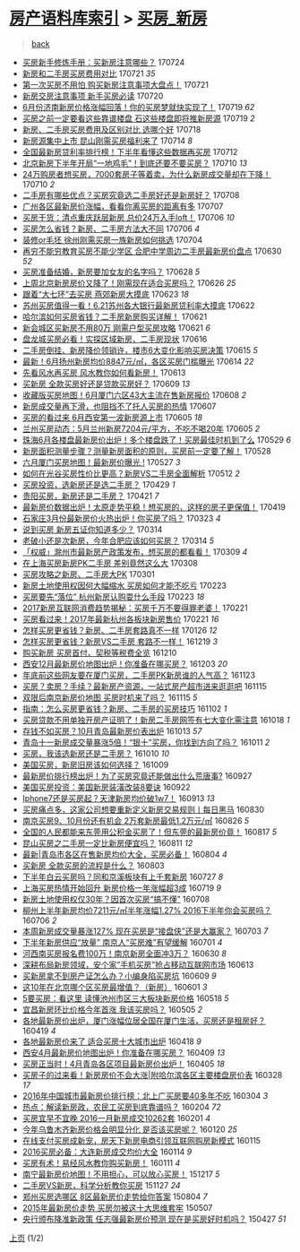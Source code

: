 [房产语料库索引](../../README.md)  > [买房_新房](买房_新房.md)
====
> [back](../README.md)

- [买房新手修炼手册：买新房注意哪些？](http://jkwz.applinzi.com/ittc/6993866041716114449.html#%E4%B9%B0%E6%88%BF%E6%96%B0%E6%89%8B%E4%BF%AE%E7%82%BC%E6%89%8B%E5%86%8C%EF%BC%9A%E4%B9%B0%E6%96%B0%E6%88%BF%E6%B3%A8%E6%84%8F%E5%93%AA%E4%BA%9B%EF%BC%9F) 170724  
- [新房和二手房买房费用对比](http://jkwz.applinzi.com/ittc/6992814914316796944.html#%E6%96%B0%E6%88%BF%E5%92%8C%E4%BA%8C%E6%89%8B%E6%88%BF%E4%B9%B0%E6%88%BF%E8%B4%B9%E7%94%A8%E5%AF%B9%E6%AF%94) 170721 *35* 
- [第一次买房不用怕 购买新房注意事项大盘点！](http://jkwz.applinzi.com/ittc/6992767798106129425.html#%E7%AC%AC%E4%B8%80%E6%AC%A1%E4%B9%B0%E6%88%BF%E4%B8%8D%E7%94%A8%E6%80%95+%E8%B4%AD%E4%B9%B0%E6%96%B0%E6%88%BF%E6%B3%A8%E6%84%8F%E4%BA%8B%E9%A1%B9%E5%A4%A7%E7%9B%98%E7%82%B9%EF%BC%81) 170721  
- [新房交房注意事项 新手买房必读](http://jkwz.applinzi.com/ittc/6992435898405618705.html#%E6%96%B0%E6%88%BF%E4%BA%A4%E6%88%BF%E6%B3%A8%E6%84%8F%E4%BA%8B%E9%A1%B9+%E6%96%B0%E6%89%8B%E4%B9%B0%E6%88%BF%E5%BF%85%E8%AF%BB) 170720  
- [6月份济南新房价格涨幅回落！你的买房梦就快实现了！](http://jkwz.applinzi.com/ittc/6992037328238150673.html#6%E6%9C%88%E4%BB%BD%E6%B5%8E%E5%8D%97%E6%96%B0%E6%88%BF%E4%BB%B7%E6%A0%BC%E6%B6%A8%E5%B9%85%E5%9B%9E%E8%90%BD%EF%BC%81%E4%BD%A0%E7%9A%84%E4%B9%B0%E6%88%BF%E6%A2%A6%E5%B0%B1%E5%BF%AB%E5%AE%9E%E7%8E%B0%E4%BA%86%EF%BC%81) 170719 *62* 
- [买房之前一定要看这些靠谱楼盘 石这些楼盘即将推新房源](http://jkwz.applinzi.com/ittc/6992026483835798544.html#%E4%B9%B0%E6%88%BF%E4%B9%8B%E5%89%8D%E4%B8%80%E5%AE%9A%E8%A6%81%E7%9C%8B%E8%BF%99%E4%BA%9B%E9%9D%A0%E8%B0%B1%E6%A5%BC%E7%9B%98+%E7%9F%B3%E8%BF%99%E4%BA%9B%E6%A5%BC%E7%9B%98%E5%8D%B3%E5%B0%86%E6%8E%A8%E6%96%B0%E6%88%BF%E6%BA%90) 170719 *2* 
- [新房、二手房买房费用及区别对比 选哪个好](http://jkwz.applinzi.com/ittc/6991515029374239760.html#%E6%96%B0%E6%88%BF%E3%80%81%E4%BA%8C%E6%89%8B%E6%88%BF%E4%B9%B0%E6%88%BF%E8%B4%B9%E7%94%A8%E5%8F%8A%E5%8C%BA%E5%88%AB%E5%AF%B9%E6%AF%94+%E9%80%89%E5%93%AA%E4%B8%AA%E5%A5%BD) 170718  
- [新房源集中上市 昆山刚需买房福利来了](http://jkwz.applinzi.com/ittc/6990046237766976529.html#%E6%96%B0%E6%88%BF%E6%BA%90%E9%9B%86%E4%B8%AD%E4%B8%8A%E5%B8%82+%E6%98%86%E5%B1%B1%E5%88%9A%E9%9C%80%E4%B9%B0%E6%88%BF%E7%A6%8F%E5%88%A9%E6%9D%A5%E4%BA%86) 170714 *8* 
- [全国最新房贷利率排行榜！下半年看懂这些数据再买房](http://jkwz.applinzi.com/ittc/6989351564530418704.html#%E5%85%A8%E5%9B%BD%E6%9C%80%E6%96%B0%E6%88%BF%E8%B4%B7%E5%88%A9%E7%8E%87%E6%8E%92%E8%A1%8C%E6%A6%9C%EF%BC%81%E4%B8%8B%E5%8D%8A%E5%B9%B4%E7%9C%8B%E6%87%82%E8%BF%99%E4%BA%9B%E6%95%B0%E6%8D%AE%E5%86%8D%E4%B9%B0%E6%88%BF) 170712  
- [北京新房下半年开局“一地鸡毛”！到底还要不要买房？](http://jkwz.applinzi.com/ittc/6988725896276870148.html#%E5%8C%97%E4%BA%AC%E6%96%B0%E6%88%BF%E4%B8%8B%E5%8D%8A%E5%B9%B4%E5%BC%80%E5%B1%80%E2%80%9C%E4%B8%80%E5%9C%B0%E9%B8%A1%E6%AF%9B%E2%80%9D%EF%BC%81%E5%88%B0%E5%BA%95%E8%BF%98%E8%A6%81%E4%B8%8D%E8%A6%81%E4%B9%B0%E6%88%BF%EF%BC%9F) 170710 *13* 
- [24万购房者想买房，7000套房子等着卖，为什么新房成交量却在下降！](http://jkwz.applinzi.com/ittc/6988680640734954500.html#24%E4%B8%87%E8%B4%AD%E6%88%BF%E8%80%85%E6%83%B3%E4%B9%B0%E6%88%BF%EF%BC%8C7000%E5%A5%97%E6%88%BF%E5%AD%90%E7%AD%89%E7%9D%80%E5%8D%96%EF%BC%8C%E4%B8%BA%E4%BB%80%E4%B9%88%E6%96%B0%E6%88%BF%E6%88%90%E4%BA%A4%E9%87%8F%E5%8D%B4%E5%9C%A8%E4%B8%8B%E9%99%8D%EF%BC%81) 170710 *2* 
- [二手房有哪些优点？买房究竟选二手房好还是新房好？](http://jkwz.applinzi.com/ittc/6987941845295170565.html#%E4%BA%8C%E6%89%8B%E6%88%BF%E6%9C%89%E5%93%AA%E4%BA%9B%E4%BC%98%E7%82%B9%EF%BC%9F%E4%B9%B0%E6%88%BF%E7%A9%B6%E7%AB%9F%E9%80%89%E4%BA%8C%E6%89%8B%E6%88%BF%E5%A5%BD%E8%BF%98%E6%98%AF%E6%96%B0%E6%88%BF%E5%A5%BD%EF%BC%9F) 170708  
- [广州各区最新房价涨幅，看看你离买房的距离有多](http://jkwz.applinzi.com/ittc/6987566852778492933.html#%E5%B9%BF%E5%B7%9E%E5%90%84%E5%8C%BA%E6%9C%80%E6%96%B0%E6%88%BF%E4%BB%B7%E6%B6%A8%E5%B9%85%EF%BC%8C%E7%9C%8B%E7%9C%8B%E4%BD%A0%E7%A6%BB%E4%B9%B0%E6%88%BF%E7%9A%84%E8%B7%9D%E7%A6%BB%E6%9C%89%E5%A4%9A) 170707  
- [买房干货：清点重庆跃层新房 总价24万入手loft！](http://jkwz.applinzi.com/ittc/6987224069131731984.html#%E4%B9%B0%E6%88%BF%E5%B9%B2%E8%B4%A7%EF%BC%9A%E6%B8%85%E7%82%B9%E9%87%8D%E5%BA%86%E8%B7%83%E5%B1%82%E6%96%B0%E6%88%BF+%E6%80%BB%E4%BB%B724%E4%B8%87%E5%85%A5%E6%89%8Bloft%EF%BC%81) 170706 *10* 
- [买房怎么省钱？新房、二手房方法大不同](http://jkwz.applinzi.com/ittc/6987092567374955536.html#%E4%B9%B0%E6%88%BF%E6%80%8E%E4%B9%88%E7%9C%81%E9%92%B1%EF%BC%9F%E6%96%B0%E6%88%BF%E3%80%81%E4%BA%8C%E6%89%8B%E6%88%BF%E6%96%B9%E6%B3%95%E5%A4%A7%E4%B8%8D%E5%90%8C) 170706 *4* 
- [装修or毛坯 徐州刚需买房一族新房如何挑选](http://jkwz.applinzi.com/ittc/6986414362863354885.html#%E8%A3%85%E4%BF%AEor%E6%AF%9B%E5%9D%AF+%E5%BE%90%E5%B7%9E%E5%88%9A%E9%9C%80%E4%B9%B0%E6%88%BF%E4%B8%80%E6%97%8F%E6%96%B0%E6%88%BF%E5%A6%82%E4%BD%95%E6%8C%91%E9%80%89) 170704  
- [再穷不能穷教育买房不能少学区 合肥中学周边二手房最新房价盘点](http://jkwz.applinzi.com/ittc/6985007510061581317.html#%E5%86%8D%E7%A9%B7%E4%B8%8D%E8%83%BD%E7%A9%B7%E6%95%99%E8%82%B2%E4%B9%B0%E6%88%BF%E4%B8%8D%E8%83%BD%E5%B0%91%E5%AD%A6%E5%8C%BA+%E5%90%88%E8%82%A5%E4%B8%AD%E5%AD%A6%E5%91%A8%E8%BE%B9%E4%BA%8C%E6%89%8B%E6%88%BF%E6%9C%80%E6%96%B0%E6%88%BF%E4%BB%B7%E7%9B%98%E7%82%B9) 170630 *52* 
- [买房准备结婚，新房要加女友的名字吗？](http://jkwz.applinzi.com/ittc/6984157449685566469.html#%E4%B9%B0%E6%88%BF%E5%87%86%E5%A4%87%E7%BB%93%E5%A9%9A%EF%BC%8C%E6%96%B0%E6%88%BF%E8%A6%81%E5%8A%A0%E5%A5%B3%E5%8F%8B%E7%9A%84%E5%90%8D%E5%AD%97%E5%90%97%EF%BC%9F) 170628 *5* 
- [上周北京新房房价又降了！刚需现在适合买房吗？](http://jkwz.applinzi.com/ittc/6983589102447232004.html#%E4%B8%8A%E5%91%A8%E5%8C%97%E4%BA%AC%E6%96%B0%E6%88%BF%E6%88%BF%E4%BB%B7%E5%8F%88%E9%99%8D%E4%BA%86%EF%BC%81%E5%88%9A%E9%9C%80%E7%8E%B0%E5%9C%A8%E9%80%82%E5%90%88%E4%B9%B0%E6%88%BF%E5%90%97%EF%BC%9F) 170626 *25* 
- [跟着“大七环”去买房 燕郊新房大摸底](http://jkwz.applinzi.com/ittc/6982252494674461700.html#%E8%B7%9F%E7%9D%80%E2%80%9C%E5%A4%A7%E4%B8%83%E7%8E%AF%E2%80%9D%E5%8E%BB%E4%B9%B0%E6%88%BF+%E7%87%95%E9%83%8A%E6%96%B0%E6%88%BF%E5%A4%A7%E6%91%B8%E5%BA%95) 170623 *18* 
- [苏州买房值得一看！6.21苏州各大银行最新房贷利率大摸底](http://jkwz.applinzi.com/ittc/6981933629427958789.html#%E8%8B%8F%E5%B7%9E%E4%B9%B0%E6%88%BF%E5%80%BC%E5%BE%97%E4%B8%80%E7%9C%8B%EF%BC%816.21%E8%8B%8F%E5%B7%9E%E5%90%84%E5%A4%A7%E9%93%B6%E8%A1%8C%E6%9C%80%E6%96%B0%E6%88%BF%E8%B4%B7%E5%88%A9%E7%8E%87%E5%A4%A7%E6%91%B8%E5%BA%95) 170622  
- [哈尔滨如何买房省钱？二手房新房购买详解！](http://jkwz.applinzi.com/ittc/6981689291364107269.html#%E5%93%88%E5%B0%94%E6%BB%A8%E5%A6%82%E4%BD%95%E4%B9%B0%E6%88%BF%E7%9C%81%E9%92%B1%EF%BC%9F%E4%BA%8C%E6%89%8B%E6%88%BF%E6%96%B0%E6%88%BF%E8%B4%AD%E4%B9%B0%E8%AF%A6%E8%A7%A3%EF%BC%81) 170621  
- [新会城区买新房不用80万 刚需户型买房攻略](http://jkwz.applinzi.com/ittc/6981663940017652740.html#%E6%96%B0%E4%BC%9A%E5%9F%8E%E5%8C%BA%E4%B9%B0%E6%96%B0%E6%88%BF%E4%B8%8D%E7%94%A880%E4%B8%87+%E5%88%9A%E9%9C%80%E6%88%B7%E5%9E%8B%E4%B9%B0%E6%88%BF%E6%94%BB%E7%95%A5) 170621 *6* 
- [盘龙城买房必看！实探区域新房、二手房现状](http://jkwz.applinzi.com/ittc/6979708979042059268.html#%E7%9B%98%E9%BE%99%E5%9F%8E%E4%B9%B0%E6%88%BF%E5%BF%85%E7%9C%8B%EF%BC%81%E5%AE%9E%E6%8E%A2%E5%8C%BA%E5%9F%9F%E6%96%B0%E6%88%BF%E3%80%81%E4%BA%8C%E6%89%8B%E6%88%BF%E7%8E%B0%E7%8A%B6) 170616  
- [二手房倒挂、新房降价领销许，楼市6大变化影响买房决策](http://jkwz.applinzi.com/ittc/6979386356328301572.html#%E4%BA%8C%E6%89%8B%E6%88%BF%E5%80%92%E6%8C%82%E3%80%81%E6%96%B0%E6%88%BF%E9%99%8D%E4%BB%B7%E9%A2%86%E9%94%80%E8%AE%B8%EF%BC%8C%E6%A5%BC%E5%B8%826%E5%A4%A7%E5%8F%98%E5%8C%96%E5%BD%B1%E5%93%8D%E4%B9%B0%E6%88%BF%E5%86%B3%E7%AD%96) 170615 *5* 
- [最新！6月扬州新房均价8847元/㎡，各区买房门槛曝光](http://jkwz.applinzi.com/ittc/6978978249336947717.html#%E6%9C%80%E6%96%B0%EF%BC%816%E6%9C%88%E6%89%AC%E5%B7%9E%E6%96%B0%E6%88%BF%E5%9D%87%E4%BB%B78847%E5%85%83%2F%E3%8E%A1%EF%BC%8C%E5%90%84%E5%8C%BA%E4%B9%B0%E6%88%BF%E9%97%A8%E6%A7%9B%E6%9B%9D%E5%85%89) 170614 *22* 
- [先看风水再买房 风水教你如何看新房！](http://jkwz.applinzi.com/ittc/6978697662457971716.html#%E5%85%88%E7%9C%8B%E9%A3%8E%E6%B0%B4%E5%86%8D%E4%B9%B0%E6%88%BF+%E9%A3%8E%E6%B0%B4%E6%95%99%E4%BD%A0%E5%A6%82%E4%BD%95%E7%9C%8B%E6%96%B0%E6%88%BF%EF%BC%81) 170613  
- [买新房 全款买房好还是贷款买房好？](http://jkwz.applinzi.com/ittc/6977096930466202628.html#%E4%B9%B0%E6%96%B0%E6%88%BF+%E5%85%A8%E6%AC%BE%E4%B9%B0%E6%88%BF%E5%A5%BD%E8%BF%98%E6%98%AF%E8%B4%B7%E6%AC%BE%E4%B9%B0%E6%88%BF%E5%A5%BD%EF%BC%9F) 170609 *13* 
- [收藏版买房地图！6月厦门六区43大主流在售新房报价](http://jkwz.applinzi.com/ittc/6976703957421261828.html#%E6%94%B6%E8%97%8F%E7%89%88%E4%B9%B0%E6%88%BF%E5%9C%B0%E5%9B%BE%EF%BC%816%E6%9C%88%E5%8E%A6%E9%97%A8%E5%85%AD%E5%8C%BA43%E5%A4%A7%E4%B8%BB%E6%B5%81%E5%9C%A8%E5%94%AE%E6%96%B0%E6%88%BF%E6%8A%A5%E4%BB%B7) 170608 *2* 
- [新房成交量再下滑，也阻挡不了托人买房的热情](http://jkwz.applinzi.com/ittc/6976499627741152261.html#%E6%96%B0%E6%88%BF%E6%88%90%E4%BA%A4%E9%87%8F%E5%86%8D%E4%B8%8B%E6%BB%91%EF%BC%8C%E4%B9%9F%E9%98%BB%E6%8C%A1%E4%B8%8D%E4%BA%86%E6%89%98%E4%BA%BA%E4%B9%B0%E6%88%BF%E7%9A%84%E7%83%AD%E6%83%85) 170607  
- [买房的看过来 6月西安第一波新房源上市](http://jkwz.applinzi.com/ittc/6975708999218365445.html#%E4%B9%B0%E6%88%BF%E7%9A%84%E7%9C%8B%E8%BF%87%E6%9D%A5+6%E6%9C%88%E8%A5%BF%E5%AE%89%E7%AC%AC%E4%B8%80%E6%B3%A2%E6%96%B0%E6%88%BF%E6%BA%90%E4%B8%8A%E5%B8%82) 170605 *18* 
- [兰州买房动态：5月兰州新房7204元/平方，不吃不喝20年](http://jkwz.applinzi.com/ittc/6975663048961295365.html#%E5%85%B0%E5%B7%9E%E4%B9%B0%E6%88%BF%E5%8A%A8%E6%80%81%EF%BC%9A5%E6%9C%88%E5%85%B0%E5%B7%9E%E6%96%B0%E6%88%BF7204%E5%85%83%2F%E5%B9%B3%E6%96%B9%EF%BC%8C%E4%B8%8D%E5%90%83%E4%B8%8D%E5%96%9D20%E5%B9%B4) 170605 *2* 
- [珠海6月各楼盘最新房价出炉！多个楼盘跌了！买房最佳时机到了么](http://jkwz.applinzi.com/ittc/6973159713133822981.html#%E7%8F%A0%E6%B5%B76%E6%9C%88%E5%90%84%E6%A5%BC%E7%9B%98%E6%9C%80%E6%96%B0%E6%88%BF%E4%BB%B7%E5%87%BA%E7%82%89%EF%BC%81%E5%A4%9A%E4%B8%AA%E6%A5%BC%E7%9B%98%E8%B7%8C%E4%BA%86%EF%BC%81%E4%B9%B0%E6%88%BF%E6%9C%80%E4%BD%B3%E6%97%B6%E6%9C%BA%E5%88%B0%E4%BA%86%E4%B9%88) 170529 *6* 
- [新房面积测量步骤？测量新房面积的原则，买房前一定要了解！](http://jkwz.applinzi.com/ittc/6972818925992543237.html#%E6%96%B0%E6%88%BF%E9%9D%A2%E7%A7%AF%E6%B5%8B%E9%87%8F%E6%AD%A5%E9%AA%A4%EF%BC%9F%E6%B5%8B%E9%87%8F%E6%96%B0%E6%88%BF%E9%9D%A2%E7%A7%AF%E7%9A%84%E5%8E%9F%E5%88%99%EF%BC%8C%E4%B9%B0%E6%88%BF%E5%89%8D%E4%B8%80%E5%AE%9A%E8%A6%81%E4%BA%86%E8%A7%A3%EF%BC%81) 170528  
- [六月厦门买房地图！最新房价曝光 !](http://jkwz.applinzi.com/ittc/6972269239984456708.html#%E5%85%AD%E6%9C%88%E5%8E%A6%E9%97%A8%E4%B9%B0%E6%88%BF%E5%9C%B0%E5%9B%BE%EF%BC%81%E6%9C%80%E6%96%B0%E6%88%BF%E4%BB%B7%E6%9B%9D%E5%85%89+%21) 170527 *3* 
- [如何在光谷买房性价比更高？新房VS二手房全面解析](http://jkwz.applinzi.com/ittc/6966721126079136773.html#%E5%A6%82%E4%BD%95%E5%9C%A8%E5%85%89%E8%B0%B7%E4%B9%B0%E6%88%BF%E6%80%A7%E4%BB%B7%E6%AF%94%E6%9B%B4%E9%AB%98%EF%BC%9F%E6%96%B0%E6%88%BFVS%E4%BA%8C%E6%89%8B%E6%88%BF%E5%85%A8%E9%9D%A2%E8%A7%A3%E6%9E%90) 170512 *2* 
- [买房投资，选新房还是选二手房？](http://jkwz.applinzi.com/ittc/6962067949945881605.html#%E4%B9%B0%E6%88%BF%E6%8A%95%E8%B5%84%EF%BC%8C%E9%80%89%E6%96%B0%E6%88%BF%E8%BF%98%E6%98%AF%E9%80%89%E4%BA%8C%E6%89%8B%E6%88%BF%EF%BC%9F) 170429 *1* 
- [贵阳买房，新房还是二手房？](http://jkwz.applinzi.com/ittc/6959098486384493573.html#%E8%B4%B5%E9%98%B3%E4%B9%B0%E6%88%BF%EF%BC%8C%E6%96%B0%E6%88%BF%E8%BF%98%E6%98%AF%E4%BA%8C%E6%89%8B%E6%88%BF%EF%BC%9F) 170421 *7* 
- [最新房价数据出炉！太原走势平稳！想买房的，这样的房子更保值！](http://jkwz.applinzi.com/ittc/6958363959873766404.html#%E6%9C%80%E6%96%B0%E6%88%BF%E4%BB%B7%E6%95%B0%E6%8D%AE%E5%87%BA%E7%82%89%EF%BC%81%E5%A4%AA%E5%8E%9F%E8%B5%B0%E5%8A%BF%E5%B9%B3%E7%A8%B3%EF%BC%81%E6%83%B3%E4%B9%B0%E6%88%BF%E7%9A%84%EF%BC%8C%E8%BF%99%E6%A0%B7%E7%9A%84%E6%88%BF%E5%AD%90%E6%9B%B4%E4%BF%9D%E5%80%BC%EF%BC%81) 170419  
- [石家庄3月份最新房价火热出炉！你买房了吗？](http://jkwz.applinzi.com/ittc/6948277036899632133.html#%E7%9F%B3%E5%AE%B6%E5%BA%843%E6%9C%88%E4%BB%BD%E6%9C%80%E6%96%B0%E6%88%BF%E4%BB%B7%E7%81%AB%E7%83%AD%E5%87%BA%E7%82%89%EF%BC%81%E4%BD%A0%E4%B9%B0%E6%88%BF%E4%BA%86%E5%90%97%EF%BC%9F) 170323 *4* 
- [说到买房 新房五证你知道多少？](http://jkwz.applinzi.com/ittc/6944933212756378628.html#%E8%AF%B4%E5%88%B0%E4%B9%B0%E6%88%BF+%E6%96%B0%E6%88%BF%E4%BA%94%E8%AF%81%E4%BD%A0%E7%9F%A5%E9%81%93%E5%A4%9A%E5%B0%91%EF%BC%9F) 170314  
- [老破小还是次新房，今年合肥应该如何买房？](http://jkwz.applinzi.com/ittc/6944817234324227077.html#%E8%80%81%E7%A0%B4%E5%B0%8F%E8%BF%98%E6%98%AF%E6%AC%A1%E6%96%B0%E6%88%BF%EF%BC%8C%E4%BB%8A%E5%B9%B4%E5%90%88%E8%82%A5%E5%BA%94%E8%AF%A5%E5%A6%82%E4%BD%95%E4%B9%B0%E6%88%BF%EF%BC%9F) 170314 *5* 
- [「权威」滁州市最新房产政策发布，想买房的都看看！](http://jkwz.applinzi.com/ittc/6943091542385492996.html#%E3%80%8C%E6%9D%83%E5%A8%81%E3%80%8D%E6%BB%81%E5%B7%9E%E5%B8%82%E6%9C%80%E6%96%B0%E6%88%BF%E4%BA%A7%E6%94%BF%E7%AD%96%E5%8F%91%E5%B8%83%EF%BC%8C%E6%83%B3%E4%B9%B0%E6%88%BF%E7%9A%84%E9%83%BD%E7%9C%8B%E7%9C%8B%EF%BC%81) 170309 *4* 
- [在上海买房新房PK二手房 差别竟然这么大](http://jkwz.applinzi.com/ittc/6942626431074042884.html#%E5%9C%A8%E4%B8%8A%E6%B5%B7%E4%B9%B0%E6%88%BF%E6%96%B0%E6%88%BFPK%E4%BA%8C%E6%89%8B%E6%88%BF+%E5%B7%AE%E5%88%AB%E7%AB%9F%E7%84%B6%E8%BF%99%E4%B9%88%E5%A4%A7) 170308  
- [买房攻略之新房、二手房大PK](http://jkwz.applinzi.com/ittc/6940089376292996101.html#%E4%B9%B0%E6%88%BF%E6%94%BB%E7%95%A5%E4%B9%8B%E6%96%B0%E6%88%BF%E3%80%81%E4%BA%8C%E6%89%8B%E6%88%BF%E5%A4%A7PK) 170301  
- [新房土地使用权因何大幅缩水 买房如何才能不吃亏](http://jkwz.applinzi.com/ittc/6937844853613528068.html#%E6%96%B0%E6%88%BF%E5%9C%9F%E5%9C%B0%E4%BD%BF%E7%94%A8%E6%9D%83%E5%9B%A0%E4%BD%95%E5%A4%A7%E5%B9%85%E7%BC%A9%E6%B0%B4+%E4%B9%B0%E6%88%BF%E5%A6%82%E4%BD%95%E6%89%8D%E8%83%BD%E4%B8%8D%E5%90%83%E4%BA%8F) 170223  
- [买房要先“落位” 杭州新房认购耍什么手段](http://jkwz.applinzi.com/ittc/6937728358799639557.html#%E4%B9%B0%E6%88%BF%E8%A6%81%E5%85%88%E2%80%9C%E8%90%BD%E4%BD%8D%E2%80%9D+%E6%9D%AD%E5%B7%9E%E6%96%B0%E6%88%BF%E8%AE%A4%E8%B4%AD%E8%80%8D%E4%BB%80%E4%B9%88%E6%89%8B%E6%AE%B5) 170223 *18* 
- [2017新房互联网消费趋势揭秘：买房千万不要得罪老婆！](http://jkwz.applinzi.com/ittc/6937051852167447557.html#2017%E6%96%B0%E6%88%BF%E4%BA%92%E8%81%94%E7%BD%91%E6%B6%88%E8%B4%B9%E8%B6%8B%E5%8A%BF%E6%8F%AD%E7%A7%98%EF%BC%9A%E4%B9%B0%E6%88%BF%E5%8D%83%E4%B8%87%E4%B8%8D%E8%A6%81%E5%BE%97%E7%BD%AA%E8%80%81%E5%A9%86%EF%BC%81) 170221  
- [买房看过来！2017年最新杭州各板块新房售价](http://jkwz.applinzi.com/ittc/6937036255442502661.html#%E4%B9%B0%E6%88%BF%E7%9C%8B%E8%BF%87%E6%9D%A5%EF%BC%812017%E5%B9%B4%E6%9C%80%E6%96%B0%E6%9D%AD%E5%B7%9E%E5%90%84%E6%9D%BF%E5%9D%97%E6%96%B0%E6%88%BF%E5%94%AE%E4%BB%B7) 170221 *16* 
- [怎样买房更省钱？新房、二手房套路真不一样](http://jkwz.applinzi.com/ittc/6925287255047668741.html#%E6%80%8E%E6%A0%B7%E4%B9%B0%E6%88%BF%E6%9B%B4%E7%9C%81%E9%92%B1%EF%BC%9F%E6%96%B0%E6%88%BF%E3%80%81%E4%BA%8C%E6%89%8B%E6%88%BF%E5%A5%97%E8%B7%AF%E7%9C%9F%E4%B8%8D%E4%B8%80%E6%A0%B7) 170126 *12* 
- [怎样买房更省钱？新房VS二手房 套路不一样！](http://jkwz.applinzi.com/ittc/6913269745775543300.html#%E6%80%8E%E6%A0%B7%E4%B9%B0%E6%88%BF%E6%9B%B4%E7%9C%81%E9%92%B1%EF%BC%9F%E6%96%B0%E6%88%BFVS%E4%BA%8C%E6%89%8B%E6%88%BF+%E5%A5%97%E8%B7%AF%E4%B8%8D%E4%B8%80%E6%A0%B7%EF%BC%81) 161219 *3* 
- [购买新房 买房首付、契税等税费全览](http://jkwz.applinzi.com/ittc/6910014856106607620.html#%E8%B4%AD%E4%B9%B0%E6%96%B0%E6%88%BF+%E4%B9%B0%E6%88%BF%E9%A6%96%E4%BB%98%E3%80%81%E5%A5%91%E7%A8%8E%E7%AD%89%E7%A8%8E%E8%B4%B9%E5%85%A8%E8%A7%88) 161210  
- [西安12月最新房价地图出炉！你准备在哪买房？](http://jkwz.applinzi.com/ittc/6907357233259480068.html#%E8%A5%BF%E5%AE%8912%E6%9C%88%E6%9C%80%E6%96%B0%E6%88%BF%E4%BB%B7%E5%9C%B0%E5%9B%BE%E5%87%BA%E7%82%89%EF%BC%81%E4%BD%A0%E5%87%86%E5%A4%87%E5%9C%A8%E5%93%AA%E4%B9%B0%E6%88%BF%EF%BC%9F) 161203 *20* 
- [年底前这些网友要在厦门买房，二手房PK新房谁的人气高？](http://jkwz.applinzi.com/ittc/6903601313140442116.html#%E5%B9%B4%E5%BA%95%E5%89%8D%E8%BF%99%E4%BA%9B%E7%BD%91%E5%8F%8B%E8%A6%81%E5%9C%A8%E5%8E%A6%E9%97%A8%E4%B9%B0%E6%88%BF%EF%BC%8C%E4%BA%8C%E6%89%8B%E6%88%BFPK%E6%96%B0%E6%88%BF%E8%B0%81%E7%9A%84%E4%BA%BA%E6%B0%94%E9%AB%98%EF%BC%9F) 161123  
- [买房？卖房？手续？最新房产资源，一站式房产超市进来逛逛吧](http://jkwz.applinzi.com/ittc/6900703996779430917.html#%E4%B9%B0%E6%88%BF%EF%BC%9F%E5%8D%96%E6%88%BF%EF%BC%9F%E6%89%8B%E7%BB%AD%EF%BC%9F%E6%9C%80%E6%96%B0%E6%88%BF%E4%BA%A7%E8%B5%84%E6%BA%90%EF%BC%8C%E4%B8%80%E7%AB%99%E5%BC%8F%E6%88%BF%E4%BA%A7%E8%B6%85%E5%B8%82%E8%BF%9B%E6%9D%A5%E9%80%9B%E9%80%9B%E5%90%A7) 161115  
- [双限后南京新房价地图 买房时机来了吗？](http://jkwz.applinzi.com/ittc/6900655480631723013.html#%E5%8F%8C%E9%99%90%E5%90%8E%E5%8D%97%E4%BA%AC%E6%96%B0%E6%88%BF%E4%BB%B7%E5%9C%B0%E5%9B%BE+%E4%B9%B0%E6%88%BF%E6%97%B6%E6%9C%BA%E6%9D%A5%E4%BA%86%E5%90%97%EF%BC%9F) 161115 *5* 
- [指南：怎么买房更省钱？新房、二手房的买房技巧](http://jkwz.applinzi.com/ittc/6895819251335562245.html#%E6%8C%87%E5%8D%97%EF%BC%9A%E6%80%8E%E4%B9%88%E4%B9%B0%E6%88%BF%E6%9B%B4%E7%9C%81%E9%92%B1%EF%BC%9F%E6%96%B0%E6%88%BF%E3%80%81%E4%BA%8C%E6%89%8B%E6%88%BF%E7%9A%84%E4%B9%B0%E6%88%BF%E6%8A%80%E5%B7%A7) 161102 *1* 
- [买房贷款不用单独开房产证明了！新房二手房网签有七大变化需注意](http://jkwz.applinzi.com/ittc/6890239289912198149.html#%E4%B9%B0%E6%88%BF%E8%B4%B7%E6%AC%BE%E4%B8%8D%E7%94%A8%E5%8D%95%E7%8B%AC%E5%BC%80%E6%88%BF%E4%BA%A7%E8%AF%81%E6%98%8E%E4%BA%86%EF%BC%81%E6%96%B0%E6%88%BF%E4%BA%8C%E6%89%8B%E6%88%BF%E7%BD%91%E7%AD%BE%E6%9C%89%E4%B8%83%E5%A4%A7%E5%8F%98%E5%8C%96%E9%9C%80%E6%B3%A8%E6%84%8F) 161018 *1* 
- [存钱不如买房？10月青岛最新房价表出炉](http://jkwz.applinzi.com/ittc/6888485957963088901.html#%E5%AD%98%E9%92%B1%E4%B8%8D%E5%A6%82%E4%B9%B0%E6%88%BF%EF%BC%9F10%E6%9C%88%E9%9D%92%E5%B2%9B%E6%9C%80%E6%96%B0%E6%88%BF%E4%BB%B7%E8%A1%A8%E5%87%BA%E7%82%89) 161013 *57* 
- [青岛十一新房成交量暴涨5倍！“银十”买房，你找到方向了吗？](http://jkwz.applinzi.com/ittc/6887792085154923524.html#%E9%9D%92%E5%B2%9B%E5%8D%81%E4%B8%80%E6%96%B0%E6%88%BF%E6%88%90%E4%BA%A4%E9%87%8F%E6%9A%B4%E6%B6%A85%E5%80%8D%EF%BC%81%E2%80%9C%E9%93%B6%E5%8D%81%E2%80%9D%E4%B9%B0%E6%88%BF%EF%BC%8C%E4%BD%A0%E6%89%BE%E5%88%B0%E6%96%B9%E5%90%91%E4%BA%86%E5%90%97%EF%BC%9F) 161011 *2* 
- [买房，我该选新房还是二手房？](http://jkwz.applinzi.com/ittc/6887306368184222725.html#%E4%B9%B0%E6%88%BF%EF%BC%8C%E6%88%91%E8%AF%A5%E9%80%89%E6%96%B0%E6%88%BF%E8%BF%98%E6%98%AF%E4%BA%8C%E6%89%8B%E6%88%BF%EF%BC%9F) 161010 *10* 
- [美国买房，新房旧房该如何选择？](http://jkwz.applinzi.com/ittc/6886939933217915908.html#%E7%BE%8E%E5%9B%BD%E4%B9%B0%E6%88%BF%EF%BC%8C%E6%96%B0%E6%88%BF%E6%97%A7%E6%88%BF%E8%AF%A5%E5%A6%82%E4%BD%95%E9%80%89%E6%8B%A9%EF%BC%9F) 161009  
- [最新房价排行榜出炉！为了买房究竟还能做出什么荒唐事?](http://jkwz.applinzi.com/ittc/6882531007588205572.html#%E6%9C%80%E6%96%B0%E6%88%BF%E4%BB%B7%E6%8E%92%E8%A1%8C%E6%A6%9C%E5%87%BA%E7%82%89%EF%BC%81%E4%B8%BA%E4%BA%86%E4%B9%B0%E6%88%BF%E7%A9%B6%E7%AB%9F%E8%BF%98%E8%83%BD%E5%81%9A%E5%87%BA%E4%BB%80%E4%B9%88%E8%8D%92%E5%94%90%E4%BA%8B%3F) 160927  
- [美国买房投资：美国新房装潢改装8要诀](http://jkwz.applinzi.com/ittc/6880714921909683205.html#%E7%BE%8E%E5%9B%BD%E4%B9%B0%E6%88%BF%E6%8A%95%E8%B5%84%EF%BC%9A%E7%BE%8E%E5%9B%BD%E6%96%B0%E6%88%BF%E8%A3%85%E6%BD%A2%E6%94%B9%E8%A3%858%E8%A6%81%E8%AF%80) 160922  
- [Iphone7还是买房起？天津新房均价破1w7！](http://jkwz.applinzi.com/ittc/6877296690897372164.html#Iphone7%E8%BF%98%E6%98%AF%E4%B9%B0%E6%88%BF%E8%B5%B7%EF%BC%9F%E5%A4%A9%E6%B4%A5%E6%96%B0%E6%88%BF%E5%9D%87%E4%BB%B7%E7%A0%B41w7%EF%BC%81) 160913 *13* 
- [买房痛点多，这家公司想要重新定义新房交易规则丨每日黑马](http://jkwz.applinzi.com/ittc/6872113560452334597.html#%E4%B9%B0%E6%88%BF%E7%97%9B%E7%82%B9%E5%A4%9A%EF%BC%8C%E8%BF%99%E5%AE%B6%E5%85%AC%E5%8F%B8%E6%83%B3%E8%A6%81%E9%87%8D%E6%96%B0%E5%AE%9A%E4%B9%89%E6%96%B0%E6%88%BF%E4%BA%A4%E6%98%93%E8%A7%84%E5%88%99%E4%B8%A8%E6%AF%8F%E6%97%A5%E9%BB%91%E9%A9%AC) 160830  
- [南京买房9、10月份还有机会 2万套新房最低1.2万元/㎡](http://jkwz.applinzi.com/ittc/6870680444244329477.html#%E5%8D%97%E4%BA%AC%E4%B9%B0%E6%88%BF9%E3%80%8110%E6%9C%88%E4%BB%BD%E8%BF%98%E6%9C%89%E6%9C%BA%E4%BC%9A+2%E4%B8%87%E5%A5%97%E6%96%B0%E6%88%BF%E6%9C%80%E4%BD%8E1.2%E4%B8%87%E5%85%83%2F%E3%8E%A1) 160826 *5* 
- [全国的人民都能来东莞用公积金买房了！但东莞的最新房价竟！](http://jkwz.applinzi.com/ittc/6867353133637960708.html#%E5%85%A8%E5%9B%BD%E7%9A%84%E4%BA%BA%E6%B0%91%E9%83%BD%E8%83%BD%E6%9D%A5%E4%B8%9C%E8%8E%9E%E7%94%A8%E5%85%AC%E7%A7%AF%E9%87%91%E4%B9%B0%E6%88%BF%E4%BA%86%EF%BC%81%E4%BD%86%E4%B8%9C%E8%8E%9E%E7%9A%84%E6%9C%80%E6%96%B0%E6%88%BF%E4%BB%B7%E7%AB%9F%EF%BC%81) 160817 *5* 
- [昆山买房之二手房一定比新房便宜吗？](http://jkwz.applinzi.com/ittc/6864777632536855557.html#%E6%98%86%E5%B1%B1%E4%B9%B0%E6%88%BF%E4%B9%8B%E4%BA%8C%E6%89%8B%E6%88%BF%E4%B8%80%E5%AE%9A%E6%AF%94%E6%96%B0%E6%88%BF%E4%BE%BF%E5%AE%9C%E5%90%97%EF%BC%9F) 160811 *12* 
- [最新|青岛市各区在售新房均价大全，买房必备！](http://jkwz.applinzi.com/ittc/6862554528301450245.html#%E6%9C%80%E6%96%B0%7C%E9%9D%92%E5%B2%9B%E5%B8%82%E5%90%84%E5%8C%BA%E5%9C%A8%E5%94%AE%E6%96%B0%E6%88%BF%E5%9D%87%E4%BB%B7%E5%A4%A7%E5%85%A8%EF%BC%8C%E4%B9%B0%E6%88%BF%E5%BF%85%E5%A4%87%EF%BC%81) 160804 *4* 
- [买新房 全款买房的流程是什么？](http://jkwz.applinzi.com/ittc/6862262937770787845.html#%E4%B9%B0%E6%96%B0%E6%88%BF+%E5%85%A8%E6%AC%BE%E4%B9%B0%E6%88%BF%E7%9A%84%E6%B5%81%E7%A8%8B%E6%98%AF%E4%BB%80%E4%B9%88%EF%BC%9F) 160803  
- [下半年白云买房吗？同和京溪板块有上千套新房](http://jkwz.applinzi.com/ittc/6859596497766843396.html#%E4%B8%8B%E5%8D%8A%E5%B9%B4%E7%99%BD%E4%BA%91%E4%B9%B0%E6%88%BF%E5%90%97%EF%BC%9F%E5%90%8C%E5%92%8C%E4%BA%AC%E6%BA%AA%E6%9D%BF%E5%9D%97%E6%9C%89%E4%B8%8A%E5%8D%83%E5%A5%97%E6%96%B0%E6%88%BF) 160727 *8* 
- [上海买房热情开始回升 新房价格一年涨幅超3成](http://jkwz.applinzi.com/ittc/6856524761890554884.html#%E4%B8%8A%E6%B5%B7%E4%B9%B0%E6%88%BF%E7%83%AD%E6%83%85%E5%BC%80%E5%A7%8B%E5%9B%9E%E5%8D%87+%E6%96%B0%E6%88%BF%E4%BB%B7%E6%A0%BC%E4%B8%80%E5%B9%B4%E6%B6%A8%E5%B9%85%E8%B6%853%E6%88%90) 160719 *9* 
- [新房土地使用权仅30年？因首次买房“搞不懂”](http://jkwz.applinzi.com/ittc/6852434754556920836.html#%E6%96%B0%E6%88%BF%E5%9C%9F%E5%9C%B0%E4%BD%BF%E7%94%A8%E6%9D%83%E4%BB%8530%E5%B9%B4%EF%BC%9F%E5%9B%A0%E9%A6%96%E6%AC%A1%E4%B9%B0%E6%88%BF%E2%80%9C%E6%90%9E%E4%B8%8D%E6%87%82%E2%80%9D) 160708  
- [柳州上半年新房均价7211元/㎡半年涨幅1.27% 2016下半年你会买房吗？](http://jkwz.applinzi.com/ittc/6851817748325467141.html#%E6%9F%B3%E5%B7%9E%E4%B8%8A%E5%8D%8A%E5%B9%B4%E6%96%B0%E6%88%BF%E5%9D%87%E4%BB%B77211%E5%85%83%2F%E3%8E%A1%E5%8D%8A%E5%B9%B4%E6%B6%A8%E5%B9%851.27%25+2016%E4%B8%8B%E5%8D%8A%E5%B9%B4%E4%BD%A0%E4%BC%9A%E4%B9%B0%E6%88%BF%E5%90%97%EF%BC%9F) 160706 *2* 
- [本周新房成交量暴涨127% 现在买房是“接盘侠”还是大赢家？](http://jkwz.applinzi.com/ittc/6850754689532167173.html#%E6%9C%AC%E5%91%A8%E6%96%B0%E6%88%BF%E6%88%90%E4%BA%A4%E9%87%8F%E6%9A%B4%E6%B6%A8127%25+%E7%8E%B0%E5%9C%A8%E4%B9%B0%E6%88%BF%E6%98%AF%E2%80%9C%E6%8E%A5%E7%9B%98%E4%BE%A0%E2%80%9D%E8%BF%98%E6%98%AF%E5%A4%A7%E8%B5%A2%E5%AE%B6%EF%BC%9F) 160703 *7* 
- [下半年新房供应“放量” 南京人“买房难”有望缓解](http://jkwz.applinzi.com/ittc/6849784439873471493.html#%E4%B8%8B%E5%8D%8A%E5%B9%B4%E6%96%B0%E6%88%BF%E4%BE%9B%E5%BA%94%E2%80%9C%E6%94%BE%E9%87%8F%E2%80%9D+%E5%8D%97%E4%BA%AC%E4%BA%BA%E2%80%9C%E4%B9%B0%E6%88%BF%E9%9A%BE%E2%80%9D%E6%9C%89%E6%9C%9B%E7%BC%93%E8%A7%A3) 160701 *4* 
- [河西南买房报名费100万！南京新房全面冲3万？](http://jkwz.applinzi.com/ittc/6849646845948855301.html#%E6%B2%B3%E8%A5%BF%E5%8D%97%E4%B9%B0%E6%88%BF%E6%8A%A5%E5%90%8D%E8%B4%B9100%E4%B8%87%EF%BC%81%E5%8D%97%E4%BA%AC%E6%96%B0%E6%88%BF%E5%85%A8%E9%9D%A2%E5%86%B23%E4%B8%87%EF%BC%9F) 160630 *8* 
- [深耕布局新房领域，安个家”手机买房”抢占移动互联网市场](http://jkwz.applinzi.com/ittc/6843196130124628997.html#%E6%B7%B1%E8%80%95%E5%B8%83%E5%B1%80%E6%96%B0%E6%88%BF%E9%A2%86%E5%9F%9F%EF%BC%8C%E5%AE%89%E4%B8%AA%E5%AE%B6%E2%80%9D%E6%89%8B%E6%9C%BA%E4%B9%B0%E6%88%BF%E2%80%9D%E6%8A%A2%E5%8D%A0%E7%A7%BB%E5%8A%A8%E4%BA%92%E8%81%94%E7%BD%91%E5%B8%82%E5%9C%BA) 160613  
- [买新房拿不到房产证怎么办？小编身陷买房坑](http://jkwz.applinzi.com/ittc/6841716240296707077.html#%E4%B9%B0%E6%96%B0%E6%88%BF%E6%8B%BF%E4%B8%8D%E5%88%B0%E6%88%BF%E4%BA%A7%E8%AF%81%E6%80%8E%E4%B9%88%E5%8A%9E%EF%BC%9F%E5%B0%8F%E7%BC%96%E8%BA%AB%E9%99%B7%E4%B9%B0%E6%88%BF%E5%9D%91) 160609 *9* 
- [这10年在北京哪个区买房最增值？（新房）](http://jkwz.applinzi.com/ittc/6838327458302280708.html#%E8%BF%9910%E5%B9%B4%E5%9C%A8%E5%8C%97%E4%BA%AC%E5%93%AA%E4%B8%AA%E5%8C%BA%E4%B9%B0%E6%88%BF%E6%9C%80%E5%A2%9E%E5%80%BC%EF%BC%9F%EF%BC%88%E6%96%B0%E6%88%BF%EF%BC%89) 160601 *3* 
- [5要买房：看这里 读懂池州市区三大板块新房价格](http://jkwz.applinzi.com/ittc/6833467576784782341.html#5%E8%A6%81%E4%B9%B0%E6%88%BF%EF%BC%9A%E7%9C%8B%E8%BF%99%E9%87%8C+%E8%AF%BB%E6%87%82%E6%B1%A0%E5%B7%9E%E5%B8%82%E5%8C%BA%E4%B8%89%E5%A4%A7%E6%9D%BF%E5%9D%97%E6%96%B0%E6%88%BF%E4%BB%B7%E6%A0%BC) 160518 *5* 
- [宜昌新房环比价格今年首涨 我该买房吗？](http://jkwz.applinzi.com/ittc/6828667315750962181.html#%E5%AE%9C%E6%98%8C%E6%96%B0%E6%88%BF%E7%8E%AF%E6%AF%94%E4%BB%B7%E6%A0%BC%E4%BB%8A%E5%B9%B4%E9%A6%96%E6%B6%A8+%E6%88%91%E8%AF%A5%E4%B9%B0%E6%88%BF%E5%90%97%EF%BC%9F) 160505 *2* 
- [各地最新房价出炉，厦门涨幅位居全国在厦门生活，买房还是租房好？](http://jkwz.applinzi.com/ittc/6822788096458228741.html#%E5%90%84%E5%9C%B0%E6%9C%80%E6%96%B0%E6%88%BF%E4%BB%B7%E5%87%BA%E7%82%89%EF%BC%8C%E5%8E%A6%E9%97%A8%E6%B6%A8%E5%B9%85%E4%BD%8D%E5%B1%85%E5%85%A8%E5%9B%BD%E5%9C%A8%E5%8E%A6%E9%97%A8%E7%94%9F%E6%B4%BB%EF%BC%8C%E4%B9%B0%E6%88%BF%E8%BF%98%E6%98%AF%E7%A7%9F%E6%88%BF%E5%A5%BD%EF%BC%9F) 160419 *4* 
- [各地最新房价来了 适合买房十大城市出炉](http://jkwz.applinzi.com/ittc/6822459590230672389.html#%E5%90%84%E5%9C%B0%E6%9C%80%E6%96%B0%E6%88%BF%E4%BB%B7%E6%9D%A5%E4%BA%86+%E9%80%82%E5%90%88%E4%B9%B0%E6%88%BF%E5%8D%81%E5%A4%A7%E5%9F%8E%E5%B8%82%E5%87%BA%E7%82%89) 160418 *9* 
- [西安4月最新房价地图出炉！你准备在哪买房？](http://jkwz.applinzi.com/ittc/6819038938035389445.html#%E8%A5%BF%E5%AE%894%E6%9C%88%E6%9C%80%E6%96%B0%E6%88%BF%E4%BB%B7%E5%9C%B0%E5%9B%BE%E5%87%BA%E7%82%89%EF%BC%81%E4%BD%A0%E5%87%86%E5%A4%87%E5%9C%A8%E5%93%AA%E4%B9%B0%E6%88%BF%EF%BC%9F) 160409 *13* 
- [买房正当时！4月青岛各区项目最新房价出炉！](http://jkwz.applinzi.com/ittc/6817517738687726596.html#%E4%B9%B0%E6%88%BF%E6%AD%A3%E5%BD%93%E6%97%B6%EF%BC%814%E6%9C%88%E9%9D%92%E5%B2%9B%E5%90%84%E5%8C%BA%E9%A1%B9%E7%9B%AE%E6%9C%80%E6%96%B0%E6%88%BF%E4%BB%B7%E5%87%BA%E7%82%89%EF%BC%81) 160405 *18* 
- [买房子的过来看！新房房价不会大涨|附哈尔滨各区主要楼盘房价表](http://jkwz.applinzi.com/ittc/6814717618657166341.html#%E4%B9%B0%E6%88%BF%E5%AD%90%E7%9A%84%E8%BF%87%E6%9D%A5%E7%9C%8B%EF%BC%81%E6%96%B0%E6%88%BF%E6%88%BF%E4%BB%B7%E4%B8%8D%E4%BC%9A%E5%A4%A7%E6%B6%A8%7C%E9%99%84%E5%93%88%E5%B0%94%E6%BB%A8%E5%90%84%E5%8C%BA%E4%B8%BB%E8%A6%81%E6%A5%BC%E7%9B%98%E6%88%BF%E4%BB%B7%E8%A1%A8) 160328 *17* 
- [2016年中国城市最新房价排行榜：北上广买房要40多年不吃](http://jkwz.applinzi.com/ittc/6805676538070565892.html#2016%E5%B9%B4%E4%B8%AD%E5%9B%BD%E5%9F%8E%E5%B8%82%E6%9C%80%E6%96%B0%E6%88%BF%E4%BB%B7%E6%8E%92%E8%A1%8C%E6%A6%9C%EF%BC%9A%E5%8C%97%E4%B8%8A%E5%B9%BF%E4%B9%B0%E6%88%BF%E8%A6%8140%E5%A4%9A%E5%B9%B4%E4%B8%8D%E5%90%83) 160304 *3* 
- [热点：解读新房政，农民工买房到底靠谱吗？](http://jkwz.applinzi.com/ittc/6794962708051002373.html#%E7%83%AD%E7%82%B9%EF%BC%9A%E8%A7%A3%E8%AF%BB%E6%96%B0%E6%88%BF%E6%94%BF%EF%BC%8C%E5%86%9C%E6%B0%91%E5%B7%A5%E4%B9%B0%E6%88%BF%E5%88%B0%E5%BA%95%E9%9D%A0%E8%B0%B1%E5%90%97%EF%BC%9F) 160204 *72* 
- [买房宜早不宜晚 2016一月新房成交10262套](http://jkwz.applinzi.com/ittc/6793882950731039748.html#%E4%B9%B0%E6%88%BF%E5%AE%9C%E6%97%A9%E4%B8%8D%E5%AE%9C%E6%99%9A+2016%E4%B8%80%E6%9C%88%E6%96%B0%E6%88%BF%E6%88%90%E4%BA%A410262%E5%A5%97) 160201 *4* 
- [今年乌鲁木齐新房价格会明显分化 是否该买房呢？](http://jkwz.applinzi.com/ittc/6789534325586527237.html#%E4%BB%8A%E5%B9%B4%E4%B9%8C%E9%B2%81%E6%9C%A8%E9%BD%90%E6%96%B0%E6%88%BF%E4%BB%B7%E6%A0%BC%E4%BC%9A%E6%98%8E%E6%98%BE%E5%88%86%E5%8C%96+%E6%98%AF%E5%90%A6%E8%AF%A5%E4%B9%B0%E6%88%BF%E5%91%A2%EF%BC%9F) 160120 *25* 
- [在线支付买房成新宠，房天下新房电商引领互联网购房新模式](http://jkwz.applinzi.com/ittc/6787510517002404868.html#%E5%9C%A8%E7%BA%BF%E6%94%AF%E4%BB%98%E4%B9%B0%E6%88%BF%E6%88%90%E6%96%B0%E5%AE%A0%EF%BC%8C%E6%88%BF%E5%A4%A9%E4%B8%8B%E6%96%B0%E6%88%BF%E7%94%B5%E5%95%86%E5%BC%95%E9%A2%86%E4%BA%92%E8%81%94%E7%BD%91%E8%B4%AD%E6%88%BF%E6%96%B0%E6%A8%A1%E5%BC%8F) 160115  
- [2016买房必备：大连新房成交均价大全](http://jkwz.applinzi.com/ittc/6787232129385759749.html#2016%E4%B9%B0%E6%88%BF%E5%BF%85%E5%A4%87%EF%BC%9A%E5%A4%A7%E8%BF%9E%E6%96%B0%E6%88%BF%E6%88%90%E4%BA%A4%E5%9D%87%E4%BB%B7%E5%A4%A7%E5%85%A8) 160114 *9* 
- [买房有术！易经风水教你购买新房！](http://jkwz.applinzi.com/ittc/6786077756546876420.html#%E4%B9%B0%E6%88%BF%E6%9C%89%E6%9C%AF%EF%BC%81%E6%98%93%E7%BB%8F%E9%A3%8E%E6%B0%B4%E6%95%99%E4%BD%A0%E8%B4%AD%E4%B9%B0%E6%96%B0%E6%88%BF%EF%BC%81) 160111 *4* 
- [南宁最新房价地图！不用担心，可以放心买房！](http://jkwz.applinzi.com/ittc/6776790231496000516.html#%E5%8D%97%E5%AE%81%E6%9C%80%E6%96%B0%E6%88%BF%E4%BB%B7%E5%9C%B0%E5%9B%BE%EF%BC%81%E4%B8%8D%E7%94%A8%E6%8B%85%E5%BF%83%EF%BC%8C%E5%8F%AF%E4%BB%A5%E6%94%BE%E5%BF%83%E4%B9%B0%E6%88%BF%EF%BC%81) 151217 *5* 
- [二手房VS新房，科学分析教你买房](http://jkwz.applinzi.com/ittc/6769306571616289797.html#%E4%BA%8C%E6%89%8B%E6%88%BFVS%E6%96%B0%E6%88%BF%EF%BC%8C%E7%A7%91%E5%AD%A6%E5%88%86%E6%9E%90%E6%95%99%E4%BD%A0%E4%B9%B0%E6%88%BF) 151127 *24* 
- [郑州买房选哪区 8区最新房价走势给你答案](http://jkwz.applinzi.com/ittc/547650615546607944.html#%E9%83%91%E5%B7%9E%E4%B9%B0%E6%88%BF%E9%80%89%E5%93%AA%E5%8C%BA+8%E5%8C%BA%E6%9C%80%E6%96%B0%E6%88%BF%E4%BB%B7%E8%B5%B0%E5%8A%BF%E7%BB%99%E4%BD%A0%E7%AD%94%E6%A1%88) 150804 *7* 
- [2015年最新房价走势 买房勿被这十大思维套牢](http://jkwz.applinzi.com/ittc/547650611404854803.html#2015%E5%B9%B4%E6%9C%80%E6%96%B0%E6%88%BF%E4%BB%B7%E8%B5%B0%E5%8A%BF+%E4%B9%B0%E6%88%BF%E5%8B%BF%E8%A2%AB%E8%BF%99%E5%8D%81%E5%A4%A7%E6%80%9D%E7%BB%B4%E5%A5%97%E7%89%A2) 150507  
- [央行颁布降准新政策 任志强最新房价预测 现在是买房好时机吗？](http://jkwz.applinzi.com/ittc/547650611406890995.html#%E5%A4%AE%E8%A1%8C%E9%A2%81%E5%B8%83%E9%99%8D%E5%87%86%E6%96%B0%E6%94%BF%E7%AD%96+%E4%BB%BB%E5%BF%97%E5%BC%BA%E6%9C%80%E6%96%B0%E6%88%BF%E4%BB%B7%E9%A2%84%E6%B5%8B+%E7%8E%B0%E5%9C%A8%E6%98%AF%E4%B9%B0%E6%88%BF%E5%A5%BD%E6%97%B6%E6%9C%BA%E5%90%97%EF%BC%9F) 150427 *51* 


 [上页](买房_新房.md)           (1/2)